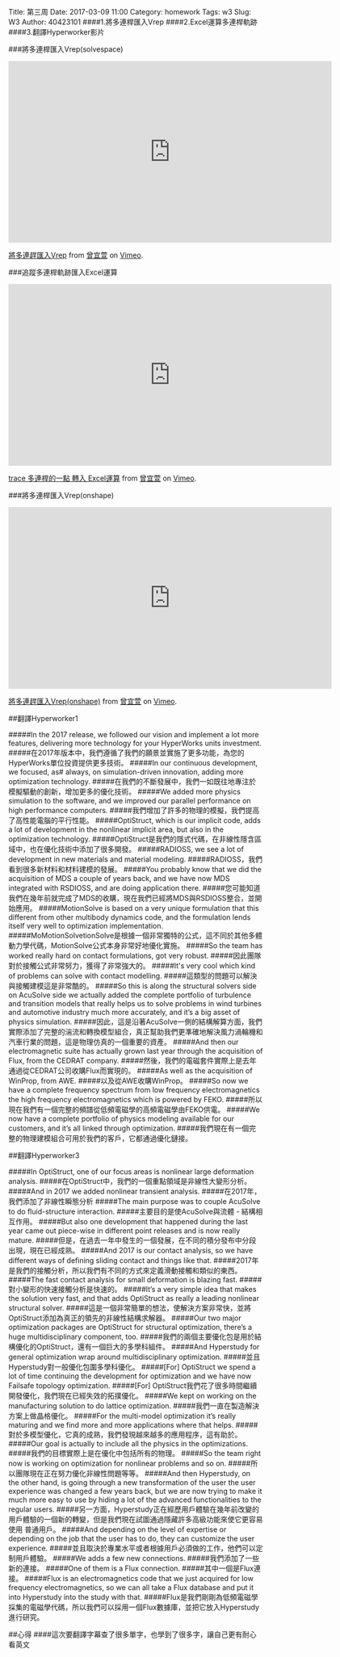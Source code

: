 Title: 第三周
Date: 2017-03-09 11:00
Category: homework
Tags: w3
Slug: W3
Author: 40423101
####1.將多連桿匯入Vrep
####2.Excel運算多連桿軌跡
####3.翻譯Hyperworker影片

<!-- PELICAN_END_SUMMARY -->
###將多連桿匯入Vrep(solvespace)
<iframe src="https://player.vimeo.com/video/209085340" width="640" height="360" frameborder="0" webkitallowfullscreen mozallowfullscreen allowfullscreen></iframe>
<p><a href="https://vimeo.com/209085340">將多連趕匯入Vrep</a> from <a href="https://vimeo.com/user44207266">曾宜萱</a> on <a href="https://vimeo.com">Vimeo</a>.</p>


###追蹤多連桿軌跡匯入Excel運算
<iframe src="https://player.vimeo.com/video/209088548" width="640" height="360" frameborder="0" webkitallowfullscreen mozallowfullscreen allowfullscreen></iframe>
<p><a href="https://vimeo.com/209088548">trace 多連桿的一點 轉入 Excel運算</a> from <a href="https://vimeo.com/user44207266">曾宜萱</a> on <a href="https://vimeo.com">Vimeo</a>.</p>

###將多連桿匯入Vrep(onshape)
<iframe src="https://player.vimeo.com/video/209558257" width="640" height="360" frameborder="0" webkitallowfullscreen mozallowfullscreen allowfullscreen></iframe>
<p><a href="https://vimeo.com/209558257">將多連趕匯入Vrep(onshape)</a> from <a href="https://vimeo.com/user44207266">曾宜萱</a> on <a href="https://vimeo.com">Vimeo</a>.</p>

##翻譯Hyperworker1

#####In the 2017 release, we followed our vision and implement a lot more features, delivering more technology for your HyperWorks units investment.
#####在2017年版本中，我們遵循了我們的願景並實施了更多功能，為您的HyperWorks單位投資提供更多技術。
#####In our continuous development, we focused, as# always, on simulation-driven innovation, adding more optimization technology. 
#####在我們的不斷發展中，我們一如既往地專注於模擬驅動的創新，增加更多的優化技術。
#####We added more physics simulation to the software, and we improved our parallel performance on high performance computers. 
#####我們增加了許多的物理的模擬，我們提高了高性能電腦的平行性能。
#####OptiStruct, which is our implicit code, adds a lot of development in the nonlinear implicit area, but also in the optimization technology.
#####OptiStruct是我們的隱式代碼，在非線性隱含區域中，也在優化技術中添加了很多開發。
#####RADIOSS, we see a lot of development in new materials and material modeling. 
#####RADIOSS，我們看到很多新材料和材料建模的發展。
#####You probably know that we did the acquisition of MDS a couple of years back, and we have now MDS integrated with RSDIOSS, and are doing application there.
#####您可能知道我們在幾年前就完成了MDS的收購，現在我們已經將MDS與RSDIOSS整合，並開始應用。 
#####MotionSolve is based on a very unique formulation that this different from other multibody dynamics code, and the  formulation lends itself very well to optimization implementation.
#####MoMotionSolvetionSolve是根據一個非常獨特的公式，這不同於其他多體動力學代碼，MotionSolve公式本身非常好地優化實施。 
#####So the team has worked really hard on contact formulations, got very robust.
#####因此團隊對於接觸公式非常努力，獲得了非常強大的。
#####It's very cool which kind of problems can solve with contact modelling.
#####這類型的問題可以解決與接觸建模這是非常酷的。
#####So this is along the structural solvers side on AcuSolve side we actually added the complete portfolio of turbulence and transition models that really helps us to solve problems in wind turbines and automotive industry much more accurately, and it’s a big asset of physics simulation.
#####因此，這是沿著AcuSolve一側的結構解算方面，我們實際添加了完整的湍流和轉換模型組合，真正幫助我們更準確地解決風力渦輪機和汽車行業的問題，這是物理仿真的一個重要的資產。
#####And then our electromagnetic suite has actually grown last year through the acquisition of Flux, from the CEDRAT company.
#####然後，我們的電磁套件實際上是去年通過從CEDRAT公司收購Flux而實現的。
#####As well as the acquisition of WinProp, from AWE.
#####以及從AWE收購WinProp。
#####So now we have a complete frequency spectrum from low frequency electromagnetics the high frequency electromagnetics which is powered by FEKO.
#####所以現在我們有一個完整的頻譜從低頻電磁學的高頻電磁學由FEKO供電。
#####We now have a complete portfolio of physics modeling available for our customers, and it’s all linked through optimization. 
#####我們現在有一個完整的物理建模組合可用於我們的客戶，它都通過優化鏈接。


##翻譯Hyperworker3

#####In OptiStruct, one of our focus areas is nonlinear large deformation analysis.
#####在OptiStruct中，我們的一個重點領域是非線性大變形分析。 
#####And in 2017 we added nonlinear transient analysis.
#####在2017年，我們添加了非線性瞬態分析
#####The main purpose was to couple AcuSolve to do fluid-structure interaction.
#####主要目的是使AcuSolve與流體 - 結構相互作用。
#####But also one development that happened during the last year came out piece-wise in different point releases and is now really mature.
#####但是，在過去一年中發生的一個發展，在不同的積分發布中分段出現，現在已經成熟。
#####And 2017 is our contact analysis, so we have different ways of defining sliding contact and things like that.
#####2017年是我們的接觸分析，所以我們有不同的方式來定義滑動接觸和類似的東西。
#####The fast contact analysis for small deformation is blazing fast.
#####對小變形的快速接觸分析是快速的。
#####It’s a very simple idea that makes the solution very fast, and that adds OptiStruct as really a leading nonlinear structural solver. 
#####這是一個非常簡單的想法，使解決方案非常快，並將OptiStruct添加為真正的領先的非線性結構求解器。
#####Our two major optimization packages are OptiStruct for structural optimization, there’s a huge multidisciplinary component, too.
#####我們的兩個主要優化包是用於結構優化的OptiStruct，還有一個巨大的多學科組件。
#####And Hyperstudy for general optimization wrap around multidisciplinary optimization.
#####並且Hyperstudy對一般優化包圍多學科優化。
#####[For] OptiStruct we spend a lot of time continuing the development for optimization and we have now Failsafe topology optimization.
#####[For] OptiStruct我們花了很多時間繼續開發優化，我們現在已經失效的拓撲優化。
#####We kept on working on the manufacturing solution to do lattice optimization.
#####我們一直在製造解決方案上做晶格優化。
#####For the multi-model optimization it’s really maturing and we find more and more applications where that helps. 
#####對於多模型優化，它真的成熟，我們發現越來越多的應用程序，這有助於。
#####Our goal is actually to include all the physics in the optimizations.
#####我們的目標實際上是在優化中包括所有的物理。
#####So the team right now is working on optimization for nonlinear problems and so on.
#####所以團隊現在正在努力優化非線性問題等等。
#####And then Hyperstudy, on the other hand, is going through a new transformation of the user the user experience was changed a few years back, but we are now trying to  make it much more easy to use by hiding a lot of the advanced functionalities to the regular users.
#####另一方面，Hyperstudy正在經歷用戶體驗在幾年前改變的用戶體驗的一個新的轉變，但是我們現在試圖通過隱藏許多高級功能來使它更容易使用 普通用戶。
#####And depending on the level of expertise or depending on the job that the user has to do, they can customize the user experience.
#####並且取決於專業水平或者根據用戶必須做的工作，他們可以定制用戶體驗。
#####We adds a few new connections.
#####我們添加了一些新的連接。
#####One of them is a Flux connection.
#####其中一個是Flux連接。
#####Flux is an electromagnetics code that we just acquired for low frequency electromagnetics, so we can all take a Flux database and put it into Hyperstudy into the study with that.
#####Flux是我們剛剛為低頻電磁學採集的電磁學代碼，所以我們可以採用一個Flux數據庫，並把它放入Hyperstudy進行研究。


##心得
####這次要翻譯字幕查了很多單字，也學到了很多字，讓自己更有耐心看英文


